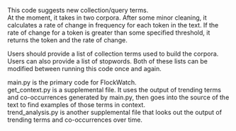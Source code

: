 This code suggests new collection/query terms.  
At the moment, it takes in two corpora. After some minor cleaning, it calculates a rate of change in frequency for each token in the text. If the rate of change for a token is greater than some specified threshold, it returns the token and the rate of change.

Users should provide a list of collection terms used to build the corpora. Users can also provide a list of stopwords. Both of these lists can be modified between running this code once and again.

main.py is the primary code for FlockWatch.  
get_context.py is a supplemental file. It uses the output of trending terms and co-occurrences generated by main.py, then goes into the source of the text to find examples of those terms in context.  
trend_analysis.py is another supplemental file that looks out the output of trending terms and co-occurrences over time.  